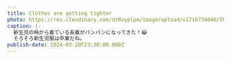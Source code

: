 ```yaml
---
title: Clothes are getting tighter
photo: https://res.cloudinary.com/dz8vyplpm/image/upload/v1716734046/IMG_9277_g2qom8.jpg
caption: |-
  新生児の時から着ている長着がパンパンになってきた！😂
  そろそろ新生児服は卒業だね。
publish-date: 2024-03-20T23:38:00.000Z
---
```

